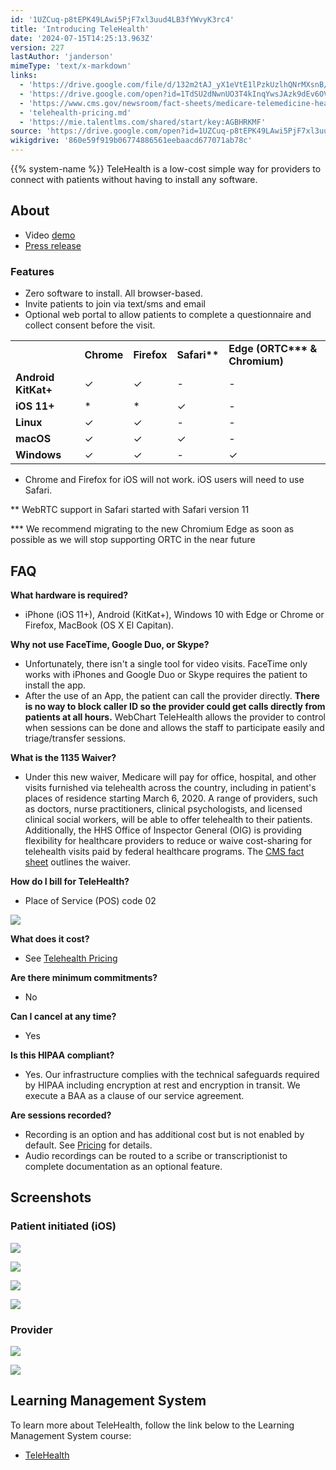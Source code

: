 ```yaml
---
id: '1UZCuq-p8tEPK49LAwi5PjF7xl3uud4LB3fYWvyK3rc4'
title: 'Introducing TeleHealth'
date: '2024-07-15T14:25:13.963Z'
version: 227
lastAuthor: 'janderson'
mimeType: 'text/x-markdown'
links:
  - 'https://drive.google.com/file/d/132m2tAJ_yX1eVtE1lPzkUzlhQNrMXsnB/view?usp=sharing'
  - 'https://drive.google.com/open?id=1TdSU2dNwnUO3T4kInqYwsJAzk9dEv6OVmNUDdMwljNU'
  - 'https://www.cms.gov/newsroom/fact-sheets/medicare-telemedicine-health-care-provider-fact-sheet'
  - 'telehealth-pricing.md'
  - 'https://mie.talentlms.com/shared/start/key:AGBHRKMF'
source: 'https://drive.google.com/open?id=1UZCuq-p8tEPK49LAwi5PjF7xl3uud4LB3fYWvyK3rc4'
wikigdrive: '860e59f919b06774886561eebaacd677071ab78c'
---
```

{{% system-name %}} TeleHealth is a low-cost simple way for providers to connect with patients without having to install any software.

## About

* Video [demo](https://drive.google.com/file/d/132m2tAJ_yX1eVtE1lPzkUzlhQNrMXsnB/view?usp=sharing)
* [Press release](https://drive.google.com/open?id=1TdSU2dNwnUO3T4kInqYwsJAzk9dEv6OVmNUDdMwljNU)

### Features

* Zero software to install. All browser-based.
* Invite patients to join via text/sms and email
* Optional web portal to allow patients to complete a questionnaire and collect consent before the visit.
<table>
<tr>
<td></td>
<td><strong>Chrome</strong></td>
<td><strong>Firefox</strong></td>
<td><strong>Safari**</strong></td>
<td><strong>Edge (ORTC*** & Chromium)</strong></td>
</tr>
<tr>
<td><strong>Android KitKat+</strong></td>
<td>✓</td>
<td>✓</td>
<td>-</td>
<td>-</td>
</tr>
<tr>
<td><strong>iOS 11+</strong></td>
<td>*</td>
<td>*</td>
<td>✓</td>
<td>-</td>
</tr>
<tr>
<td><strong>Linux</strong></td>
<td>✓</td>
<td>✓</td>
<td>-</td>
<td>-</td>
</tr>
<tr>
<td><strong>macOS</strong></td>
<td>✓</td>
<td>✓</td>
<td>✓</td>
<td>-</td>
</tr>
<tr>
<td><strong>Windows</strong></td>
<td>✓</td>
<td>✓</td>
<td>-</td>
<td>✓</td>
</tr>
</table>

* Chrome and Firefox for iOS will not work. iOS users will need to use Safari.

** WebRTC support in Safari started with Safari version 11

*** We recommend migrating to the new Chromium Edge as soon as possible as we will stop supporting ORTC in the near future

## FAQ

**What hardware is required?**

* iPhone (iOS 11+), Android (KitKat+), Windows 10 with Edge or Chrome or Firefox, MacBook (OS X El Capitan).

**Why not use FaceTime, Google Duo, or Skype?**

* Unfortunately, there isn't a single tool for video visits. FaceTime only works with iPhones and Google Duo or Skype requires the patient to install the app.
* After the use of an App, the patient can call the provider directly. <strong>There is no way to block caller ID so the provider could get calls directly from patients at all hours.</strong> WebChart TeleHealth allows the provider to control when sessions can be done and allows the staff to participate easily and triage/transfer sessions.

**What is the 1135 Waiver?**

* Under this new waiver, Medicare will pay for office, hospital, and other visits furnished via telehealth across the country, including in patient's places of residence starting March 6, 2020.  A range of providers, such as doctors, nurse practitioners, clinical psychologists, and licensed clinical social workers, will be able to offer telehealth to their patients.  Additionally, the HHS Office of Inspector General (OIG) is providing flexibility for healthcare providers to reduce or waive cost-sharing for telehealth visits paid by federal healthcare programs. The [CMS fact sheet](https://www.cms.gov/newsroom/fact-sheets/medicare-telemedicine-health-care-provider-fact-sheet) outlines the waiver.

**How do I bill for TeleHealth?**

* Place of Service (POS) code 02

![](../introducing-telehealth.assets/3991b2dc171da84294d04ad876f52e72.png)

**What does it cost?**

* See [Telehealth Pricing](telehealth-pricing.md)

**Are there minimum commitments?**

* No

**Can I cancel at any time?**

* Yes

**Is this HIPAA compliant?**

* Yes. Our infrastructure complies with the technical safeguards required by HIPAA including encryption at rest and encryption in transit. We execute a BAA as a clause of our service agreement.

**Are sessions recorded?**

* Recording is an option and has additional cost but is not enabled by default. See [Pricing](#pricing) for details.
* Audio recordings can be routed to a scribe or transcriptionist to complete documentation as an optional feature.

## Screenshots

### Patient initiated (iOS)

![](../introducing-telehealth.assets/c2105f99138f01bf23516d32e87f4127.png)

![](../introducing-telehealth.assets/43f0b5a34529ef3dfe60538bfe9afdcd.png)

![](../introducing-telehealth.assets/15b5c7e89b6fcf1f6f5cb6fd22630323.png)

![](../introducing-telehealth.assets/6692098b583ca5a014f2242472e60d7f.png)

### Provider

![](../introducing-telehealth.assets/d8d695db6dcdd871a38ba8d0d483fdb3.jpg)

![](../introducing-telehealth.assets/b81e1c05d35c04b4495433b7c5a433be.jpg)

## Learning Management System

To learn more about TeleHealth, follow the link below to the Learning Management System course:

* [TeleHealth](https://mie.talentlms.com/shared/start/key:AGBHRKMF)
